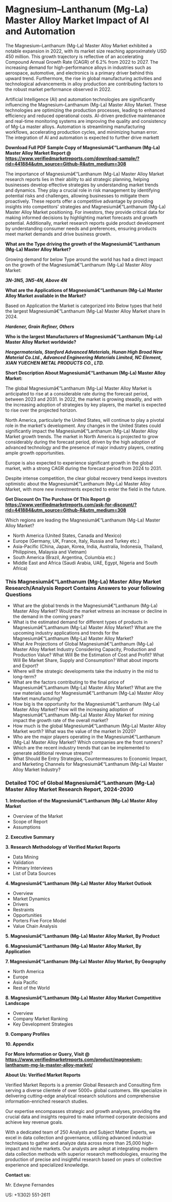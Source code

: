 <meta name="title" content="Global Magnesium–Lanthanum (Mg-La) Master Alloy Market Impact of AI and Automation"><meta name="description" content="The Magnesium–Lanthanum (Mg-La) Master Alloy Market exhibited a notable expansion in 2022, with its market size reaching approximately USD 450 million. This growth tra"><meta name="title" content="Magnesium–Lanthanum (Mg-La) Master Alloy Market Size, Share, Scope, Trends, Growth, Opportunities, Analysis, Forecast"><h1>Magnesium–Lanthanum (Mg-La) Master Alloy Market Impact of AI and Automation</h1><p>The Magnesium–Lanthanum (Mg-La) Master Alloy Market exhibited a notable expansion in 2022, with its market size reaching approximately USD 450 million. This growth trajectory is reflective of an accelerating Compound Annual Growth Rate (CAGR) of 6.2% from 2022 to 2027. The increasing demand for high-performance alloys in industries such as aerospace, automotive, and electronics is a primary driver behind this upward trend. Furthermore, the rise in global manufacturing activities and technological advancements in alloy production are contributing factors to the robust market performance observed in 2022.</p><p>Artificial Intelligence (AI) and automation technologies are significantly influencing the Magnesium–Lanthanum (Mg-La) Master Alloy Market. These technologies are optimizing the production processes, leading to enhanced efficiency and reduced operational costs. AI-driven predictive maintenance and real-time monitoring systems are improving the quality and consistency of Mg-La master alloys. Automation is streamlining manufacturing workflows, accelerating production cycles, and minimizing human error. The integration of AI and automation is expected to further drive markett</p><p id="" class=""><strong>Download Full PDF Sample Copy of Magnesiumâ€“Lanthanum (Mg-La) Master Alloy Market Report @ <a href="https://www.verifiedmarketreports.com/download-sample/?rid=441884&utm_source=Github-R&utm_medium=308" target="_blank">https://www.verifiedmarketreports.com/download-sample/?rid=441884&utm_source=Github-R&utm_medium=308</a></strong></p><p>The importance of&nbsp;Magnesiumâ€“Lanthanum (Mg-La) Master Alloy Market research reports lies in their ability to aid strategic planning, helping businesses develop effective strategies by understanding market trends and dynamics. They play a crucial role in risk management by identifying potential risks and challenges, allowing businesses to mitigate them proactively. These reports offer a competitive advantage by providing insights into competitors' strategies and Magnesiumâ€“Lanthanum (Mg-La) Master Alloy Market positioning. For investors, they provide critical data for making informed decisions by highlighting market forecasts and growth potential. Additionally, market research reports guide product development by understanding consumer needs and preferences, ensuring products meet market demands and drive business growth.</p><p><strong>What are the&nbsp;Type driving the growth of the Magnesiumâ€“Lanthanum (Mg-La) Master Alloy Market?</strong></p><p id="" class="">Growing demand for below Type around the world has had a direct impact on the growth of the Magnesiumâ€“Lanthanum (Mg-La) Master Alloy Market:</p><em><strong>3N-3N5, 3N5-4N, Above 4N</strong></em></p><strong>What are the&nbsp;Applications&nbsp;of Magnesiumâ€“Lanthanum (Mg-La) Master Alloy Market available in the Market?</strong></p><p id="" class="">Based on Application the Market is categorized into Below types that held the largest Magnesiumâ€“Lanthanum (Mg-La) Master Alloy Market share In 2024.</p><em><strong>Hardener, Grain Refiner, Others</strong></em></p><strong>Who is the largest Manufacturers of Magnesiumâ€“Lanthanum (Mg-La) Master Alloy Market worldwide?</strong></p><p><em><strong>Heegermaterials, Stanford Advanced Materials, Hunan High Broad New Material Co.Ltd., Advanced Engineering Materials Limited, NC Element, XIAN YUECHEN METAL PRODUCTS CO., LTD.</strong></em></p><p id="" class=""><strong>Short Description About Magnesiumâ€“Lanthanum (Mg-La) Master Alloy Market:</strong></p><p>The global Magnesiumâ€“Lanthanum (Mg-La) Master Alloy Market is anticipated to rise at a considerable rate during the forecast period, between 2023 and 2031. In 2022, the market is growing steadily, and with the increasing adoption of strategies by key players, the market is expected to rise over the projected horizon.</p><p>North America, particularly the United States, will continue to play a pivotal role in the market's development. Any changes in the United States could significantly impact the Magnesiumâ€“Lanthanum (Mg-La) Master Alloy Market growth trends. The market in North America is projected to grow considerably during the forecast period, driven by the high adoption of advanced technology and the presence of major industry players, creating ample growth opportunities.</p><p>Europe is also expected to experience significant growth in the global market, with a strong CAGR during the forecast period from 2024 to 2031.</p><p>Despite intense competition, the clear global recovery trend keeps investors optimistic about the Magnesiumâ€“Lanthanum (Mg-La) Master Alloy Market, with more new investments expected to enter the field in the future.</p><p id="" class=""><strong>Get Discount On The Purchase Of This Report @ <a href="https://www.verifiedmarketreports.com/ask-for-discount/?rid=441884&utm_source=Github-R&utm_medium=308" target="_blank">https://www.verifiedmarketreports.com/ask-for-discount/?rid=441884&utm_source=Github-R&utm_medium=308</a></strong></p>Which regions are leading the Magnesiumâ€“Lanthanum (Mg-La) Master Alloy Market?</p><ul><li>North America (United States, Canada and Mexico)</li><li>Europe (Germany, UK, France, Italy, Russia and Turkey etc.)</li><li>Asia-Pacific (China, Japan, Korea, India, Australia, Indonesia, Thailand, Philippines, Malaysia and Vietnam)</li><li>South America (Brazil, Argentina, Columbia etc.)</li><li>Middle East and Africa (Saudi Arabia, UAE, Egypt, Nigeria and South Africa)</li></ul><h3 id="" class="">This Magnesiumâ€“Lanthanum (Mg-La) Master Alloy Market Research/Analysis Report Contains Answers to your following Questions</h3><ul><li>What are the global trends in the Magnesiumâ€“Lanthanum (Mg-La) Master Alloy Market? Would the market witness an increase or decline in the demand in the coming years?</li><li>What is the estimated demand for different types of products in Magnesiumâ€“Lanthanum (Mg-La) Master Alloy Market? What are the upcoming industry applications and trends for the Magnesiumâ€“Lanthanum (Mg-La) Master Alloy Market?</li><li>What Are Projections of Global Magnesiumâ€“Lanthanum (Mg-La) Master Alloy Market Industry Considering Capacity, Production and Production Value? What Will Be the Estimation of Cost and Profit? What Will Be Market Share, Supply and Consumption? What about imports and Export?</li><li>Where will the strategic developments take the industry in the mid to long-term?</li><li>What are the factors contributing to the final price of Magnesiumâ€“Lanthanum (Mg-La) Master Alloy Market? What are the raw materials used for Magnesiumâ€“Lanthanum (Mg-La) Master Alloy Market manufacturing?</li><li>How big is the opportunity for the Magnesiumâ€“Lanthanum (Mg-La) Master Alloy Market? How will the increasing adoption of Magnesiumâ€“Lanthanum (Mg-La) Master Alloy Market for mining impact the growth rate of the overall market?</li><li>How much is the global Magnesiumâ€“Lanthanum (Mg-La) Master Alloy Market worth? What was the value of the market In 2020?</li><li>Who are the major players operating in the Magnesiumâ€“Lanthanum (Mg-La) Master Alloy Market? Which companies are the front runners?</li><li>Which are the recent industry trends that can be implemented to generate additional revenue streams?</li><li>What Should Be Entry Strategies, Countermeasures to Economic Impact, and Marketing Channels for Magnesiumâ€“Lanthanum (Mg-La) Master Alloy Market Industry?</li></ul><h3 id="" class="">Detailed TOC of Global Magnesiumâ€“Lanthanum (Mg-La) Master Alloy Market Research Report, 2024-2030</h3><p id="" class=""><strong>1. Introduction of the Magnesiumâ€“Lanthanum (Mg-La) Master Alloy Market</strong></p><ul><li>Overview of the Market</li><li>Scope of Report</li><li>Assumptions</li></ul><p id="" class=""><strong>2. Executive Summary</strong></p><p id="" class=""><strong>3. Research Methodology of Verified Market Reports</strong></p><ul><li>Data Mining</li><li>Validation</li><li>Primary Interviews</li><li>List of Data Sources</li></ul><p id="" class=""><strong>4. Magnesiumâ€“Lanthanum (Mg-La) Master Alloy Market Outlook</strong></p><ul><li>Overview</li><li>Market Dynamics</li><li>Drivers</li><li>Restraints</li><li>Opportunities</li><li>Porters Five Force Model</li><li>Value Chain Analysis</li></ul><p id="" class=""><strong>5. Magnesiumâ€“Lanthanum (Mg-La) Master Alloy Market, By Product</strong></p><p id="" class=""><strong>6. Magnesiumâ€“Lanthanum (Mg-La) Master Alloy Market, By Application</strong></p><p id="" class=""><strong>7. Magnesiumâ€“Lanthanum (Mg-La) Master Alloy Market, By Geography</strong></p><ul><li>North America</li><li>Europe</li><li>Asia Pacific</li><li>Rest of the World</li></ul><p id="" class=""><strong>8. Magnesiumâ€“Lanthanum (Mg-La) Master Alloy Market Competitive Landscape</strong></p><ul><li>Overview</li><li>Company Market Ranking</li><li>Key Development Strategies</li></ul><p id="" class=""><strong>9. Company Profiles</strong></p><p id="" class=""><strong>10. Appendix</strong></p><p id="" class=""><strong>For More Information or Query, Visit @ <a href="https://www.verifiedmarketreports.com/product/magnesium-lanthanum-mg-la-master-alloy-market/" target="_blank">https://www.verifiedmarketreports.com/product/magnesium-lanthanum-mg-la-master-alloy-market/</a></strong></p><p id="" class=""><strong>About Us: Verified Market Reports</strong></p><p id="" class="">Verified Market Reports is a premier Global Research and Consulting firm serving a diverse clientele of over 5000+ global customers. We specialize in delivering cutting-edge analytical research solutions and comprehensive information-enriched research studies.</p><p id="" class="">Our expertise encompasses strategic and growth analyses, providing the crucial data and insights required to make informed corporate decisions and achieve key revenue goals.</p><p id="" class="">With a dedicated team of 250 Analysts and Subject Matter Experts, we excel in data collection and governance, utilizing advanced industrial techniques to gather and analyze data across more than 25,000 high-impact and niche markets. Our analysts are adept at integrating modern data collection methods with superior research methodologies, ensuring the production of precise and insightful research based on years of collective experience and specialized knowledge.</p><p id="" class=""><strong>Contact us:</strong></p><p id="" class="">Mr. Edwyne Fernandes</p><p id="" class="">US: +1(302) 551-2611</p>